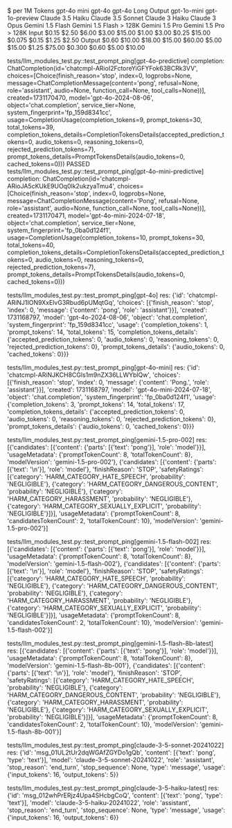 $ per 1M Tokens	gpt-4o mini	gpt-4o	gpt-4o Long Output	gpt-1o-mini	gpt-1o-preview	Claude 3.5 Haiku	Claude 3.5 Sonnet	Claude 3 Haiku	Claude 3 Opus	Gemini 1.5 Flash	Gemini 1.5 Flash > 128K	Gemini 1.5 Pro	Gemini 1.5 Pro > 128K
Input	$0.15	$2.50	$6.00	$3.00	$15.00	$1.00	$3.00	$0.25	$15.00	$0.075	$0.15	$1.25	$2.50
Output	$0.60	$10.00	$18.00	$15.00	$60.00	$5.00	$15.00	$1.25	$75.00	$0.300	$0.60	$5.00	$10.00



tests/llm_modules_test.py::test_prompt_ping[gpt-4o-predictive] completion:  ChatCompletion(id='chatcmpl-ARioI2FctoreYiGFYFok63BCRk3VV', choices=[Choice(finish_reason='stop', index=0, logprobs=None, message=ChatCompletionMessage(content='pong', refusal=None, role='assistant', audio=None, function_call=None, tool_calls=None))], created=1731170470, model='gpt-4o-2024-08-06', object='chat.completion', service_tier=None, system_fingerprint='fp_159d8341cc', usage=CompletionUsage(completion_tokens=9, prompt_tokens=30, total_tokens=39, completion_tokens_details=CompletionTokensDetails(accepted_prediction_tokens=0, audio_tokens=0, reasoning_tokens=0, rejected_prediction_tokens=7), prompt_tokens_details=PromptTokensDetails(audio_tokens=0, cached_tokens=0)))
PASSED
tests/llm_modules_test.py::test_prompt_ping[gpt-4o-mini-predictive] completion:  ChatCompletion(id='chatcmpl-ARioJA5cKUkE9UOq0lk2ukzyaTmu4', choices=[Choice(finish_reason='stop', index=0, logprobs=None, message=ChatCompletionMessage(content='Pong', refusal=None, role='assistant', audio=None, function_call=None, tool_calls=None))], created=1731170471, model='gpt-4o-mini-2024-07-18', object='chat.completion', service_tier=None, system_fingerprint='fp_0ba0d124f1', usage=CompletionUsage(completion_tokens=10, prompt_tokens=30, total_tokens=40, completion_tokens_details=CompletionTokensDetails(accepted_prediction_tokens=0, audio_tokens=0, reasoning_tokens=0, rejected_prediction_tokens=7), prompt_tokens_details=PromptTokensDetails(audio_tokens=0, cached_tokens=0)))


tests/llm_modules_test.py::test_prompt_ping[gpt-4o] res:  {'id': 'chatcmpl-ARiNJ1ION9XxElvG3Rbud6pUMqtGq', 'choices': [{'finish_reason': 'stop', 'index': 0, 'message': {'content': 'pong', 'role': 'assistant'}}], 'created': 1731168797, 'model': 'gpt-4o-2024-08-06', 'object': 'chat.completion', 'system_fingerprint': 'fp_159d8341cc', 'usage': {'completion_tokens': 1, 'prompt_tokens': 14, 'total_tokens': 15, 'completion_tokens_details': {'accepted_prediction_tokens': 0, 'audio_tokens': 0, 'reasoning_tokens': 0, 'rejected_prediction_tokens': 0}, 'prompt_tokens_details': {'audio_tokens': 0, 'cached_tokens': 0}}}

tests/llm_modules_test.py::test_prompt_ping[gpt-4o-mini] res:  {'id': 'chatcmpl-ARiNJKCH8CGls1m9nZX36LLWYblQw', 'choices': [{'finish_reason': 'stop', 'index': 0, 'message': {'content': 'Pong.', 'role': 'assistant'}}], 'created': 1731168797, 'model': 'gpt-4o-mini-2024-07-18', 'object': 'chat.completion', 'system_fingerprint': 'fp_0ba0d124f1', 'usage': {'completion_tokens': 3, 'prompt_tokens': 14, 'total_tokens': 17, 'completion_tokens_details': {'accepted_prediction_tokens': 0, 'audio_tokens': 0, 'reasoning_tokens': 0, 'rejected_prediction_tokens': 0}, 'prompt_tokens_details': {'audio_tokens': 0, 'cached_tokens': 0}}}

tests/llm_modules_test.py::test_prompt_ping[gemini-1.5-pro-002] res:  [{'candidates': [{'content': {'parts': [{'text': 'pong'}], 'role': 'model'}}], 'usageMetadata': {'promptTokenCount': 8, 'totalTokenCount': 8}, 'modelVersion': 'gemini-1.5-pro-002'}, {'candidates': [{'content': {'parts': [{'text': '\n'}], 'role': 'model'}, 'finishReason': 'STOP', 'safetyRatings': [{'category': 'HARM_CATEGORY_HATE_SPEECH', 'probability': 'NEGLIGIBLE'}, {'category': 'HARM_CATEGORY_DANGEROUS_CONTENT', 'probability': 'NEGLIGIBLE'}, {'category': 'HARM_CATEGORY_HARASSMENT', 'probability': 'NEGLIGIBLE'}, {'category': 'HARM_CATEGORY_SEXUALLY_EXPLICIT', 'probability': 'NEGLIGIBLE'}]}], 'usageMetadata': {'promptTokenCount': 8, 'candidatesTokenCount': 2, 'totalTokenCount': 10}, 'modelVersion': 'gemini-1.5-pro-002'}]

tests/llm_modules_test.py::test_prompt_ping[gemini-1.5-flash-002] res:  [{'candidates': [{'content': {'parts': [{'text': 'pong'}], 'role': 'model'}}], 'usageMetadata': {'promptTokenCount': 8, 'totalTokenCount': 8}, 'modelVersion': 'gemini-1.5-flash-002'}, {'candidates': [{'content': {'parts': [{'text': '\n'}], 'role': 'model'}, 'finishReason': 'STOP', 'safetyRatings': [{'category': 'HARM_CATEGORY_HATE_SPEECH', 'probability': 'NEGLIGIBLE'}, {'category': 'HARM_CATEGORY_DANGEROUS_CONTENT', 'probability': 'NEGLIGIBLE'}, {'category': 'HARM_CATEGORY_HARASSMENT', 'probability': 'NEGLIGIBLE'}, {'category': 'HARM_CATEGORY_SEXUALLY_EXPLICIT', 'probability': 'NEGLIGIBLE'}]}], 'usageMetadata': {'promptTokenCount': 8, 'candidatesTokenCount': 2, 'totalTokenCount': 10}, 'modelVersion': 'gemini-1.5-flash-002'}]

tests/llm_modules_test.py::test_prompt_ping[gemini-1.5-flash-8b-latest] res:  [{'candidates': [{'content': {'parts': [{'text': 'pong'}], 'role': 'model'}}], 'usageMetadata': {'promptTokenCount': 8, 'totalTokenCount': 8}, 'modelVersion': 'gemini-1.5-flash-8b-001'}, {'candidates': [{'content': {'parts': [{'text': '\n'}], 'role': 'model'}, 'finishReason': 'STOP', 'safetyRatings': [{'category': 'HARM_CATEGORY_HATE_SPEECH', 'probability': 'NEGLIGIBLE'}, {'category': 'HARM_CATEGORY_DANGEROUS_CONTENT', 'probability': 'NEGLIGIBLE'}, {'category': 'HARM_CATEGORY_HARASSMENT', 'probability': 'NEGLIGIBLE'}, {'category': 'HARM_CATEGORY_SEXUALLY_EXPLICIT', 'probability': 'NEGLIGIBLE'}]}], 'usageMetadata': {'promptTokenCount': 8, 'candidatesTokenCount': 2, 'totalTokenCount': 10}, 'modelVersion': 'gemini-1.5-flash-8b-001'}]

tests/llm_modules_test.py::test_prompt_ping[claude-3-5-sonnet-20241022] res:  {'id': 'msg_01UL2tUr2dqWGAfZGYDo1gQb', 'content': [{'text': 'pong', 'type': 'text'}], 'model': 'claude-3-5-sonnet-20241022', 'role': 'assistant', 'stop_reason': 'end_turn', 'stop_sequence': None, 'type': 'message', 'usage': {'input_tokens': 16, 'output_tokens': 5}}

tests/llm_modules_test.py::test_prompt_ping[claude-3-5-haiku-latest] res:  {'id': 'msg_012whPrERjz4Upa4SHcbgCoQ', 'content': [{'text': 'pong', 'type': 'text'}], 'model': 'claude-3-5-haiku-20241022', 'role': 'assistant', 'stop_reason': 'end_turn', 'stop_sequence': None, 'type': 'message', 'usage': {'input_tokens': 16, 'output_tokens': 6}}